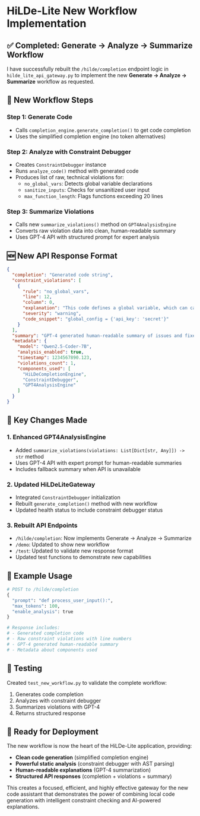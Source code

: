 # HiLDe-Lite New Workflow Implementation

## ✅ Completed: Generate → Analyze → Summarize Workflow

I have successfully rebuilt the `/hilde/completion` endpoint logic in `hilde_lite_api_gateway.py` to implement the new **Generate → Analyze → Summarize** workflow as requested.

## 🔄 New Workflow Steps

### Step 1: Generate Code
- Calls `completion_engine.generate_completion()` to get code completion
- Uses the simplified completion engine (no token alternatives)

### Step 2: Analyze with Constraint Debugger  
- Creates `ConstraintDebugger` instance
- Runs `analyze_code()` method with generated code
- Produces list of raw, technical violations for:
  - `no_global_vars`: Detects global variable declarations
  - `sanitize_inputs`: Checks for unsanitized user input
  - `max_function_length`: Flags functions exceeding 20 lines

### Step 3: Summarize Violations
- Calls new `summarize_violations()` method on `GPT4AnalysisEngine`
- Converts raw violation data into clean, human-readable summary
- Uses GPT-4 API with structured prompt for expert analysis

## 🆕 New API Response Format

```json
{
  "completion": "Generated code string",
  "constraint_violations": [
    {
      "rule": "no_global_vars",
      "line": 12,
      "column": 0,
      "explanation": "This code defines a global variable, which can cause hidden side effects.",
      "severity": "warning",
      "code_snippet": "global_config = {'api_key': 'secret'}"
    }
  ],
  "summary": "GPT-4 generated human-readable summary of issues and fixes",
  "metadata": {
    "model": "Qwen2.5-Coder-7B",
    "analysis_enabled": true,
    "timestamp": 1234567890.123,
    "violations_count": 1,
    "components_used": [
      "HiLDeCompletionEngine",
      "ConstraintDebugger", 
      "GPT4AnalysisEngine"
    ]
  }
}
```

## 🔧 Key Changes Made

### 1. Enhanced GPT4AnalysisEngine
- Added `summarize_violations(violations: List[Dict[str, Any]]) -> str` method
- Uses GPT-4 API with expert prompt for human-readable summaries
- Includes fallback summary when API is unavailable

### 2. Updated HiLDeLiteGateway
- Integrated `ConstraintDebugger` initialization
- Rebuilt `generate_completion()` method with new workflow
- Updated health status to include constraint debugger status

### 3. Rebuilt API Endpoints
- `/hilde/completion`: Now implements Generate → Analyze → Summarize
- `/demo`: Updated to show new workflow
- `/test`: Updated to validate new response format
- Updated test functions to demonstrate new capabilities

## 🎯 Example Usage

```python
# POST to /hilde/completion
{
  "prompt": "def process_user_input():",
  "max_tokens": 100,
  "enable_analysis": true
}

# Response includes:
# - Generated completion code
# - Raw constraint violations with line numbers
# - GPT-4 generated human-readable summary
# - Metadata about components used
```

## 🧪 Testing

Created `test_new_workflow.py` to validate the complete workflow:
1. Generates code completion
2. Analyzes with constraint debugger  
3. Summarizes violations with GPT-4
4. Returns structured response

## 🚀 Ready for Deployment

The new workflow is now the heart of the HiLDe-Lite application, providing:
- **Clean code generation** (simplified completion engine)
- **Powerful static analysis** (constraint debugger with AST parsing)
- **Human-readable explanations** (GPT-4 summarization)
- **Structured API responses** (completion + violations + summary)

This creates a focused, efficient, and highly effective gateway for the new code assistant that demonstrates the power of combining local code generation with intelligent constraint checking and AI-powered explanations.
